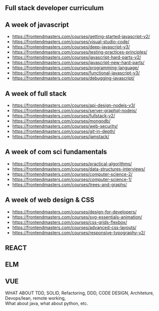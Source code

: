 ## Full stack developer curriculum

A week of javascript
---------------------
 + https://frontendmasters.com/courses/getting-started-javascript-v2/
 + https://frontendmasters.com/courses/visual-studio-code/
 + https://frontendmasters.com/courses/deep-javascript-v3/
 + https://frontendmasters.com/courses/testing-practices-principles/
 + https://frontendmasters.com/courses/javascript-hard-parts-v2/
 + https://frontendmasters.com/courses/javascript-new-hard-parts/
 + https://frontendmasters.com/courses/programming-language/
 + https://frontendmasters.com/courses/functional-javascript-v3/
 + https://frontendmasters.com/courses/debugging-javascript/

A week of full stack
--------------------------
 + https://frontendmasters.com/courses/api-design-nodejs-v3/
 + https://frontendmasters.com/courses/server-graphql-nodejs/
 + https://frontendmasters.com/courses/fullstack-v2/
 + https://frontendmasters.com/courses/mongodb/
 + https://frontendmasters.com/courses/web-security/
 + https://frontendmasters.com/courses/git-in-depth/
 + https://frontendmasters.com/courses/jamstack/

A week of com sci fundamentals
--------------------------
+ https://frontendmasters.com/courses/practical-algorithms/
+ https://frontendmasters.com/courses/data-structures-interviews/
+ https://frontendmasters.com/courses/computer-science-2/
+ https://frontendmasters.com/courses/computer-science-1/
+ https://frontendmasters.com/courses/trees-and-graphs/


A week of web design & CSS
---------------------------
 + https://frontendmasters.com/courses/design-for-developers/
 + https://frontendmasters.com/courses/svg-essentials-animation/
 + https://frontendmasters.com/courses/css-grids-flexbox/
 + https://frontendmasters.com/courses/advanced-css-layouts/
 + https://frontendmasters.com/courses/responsive-typography-v2/

 REACT
 -----
 
 ELM
 ----
 
 VUE
 ---

WHAT ABOUT TDD, SOLID, Refactoring, DDD, CODE DESIGN, Architeture, Devops/lean, remote working,  
What about java, what about python, etc.
